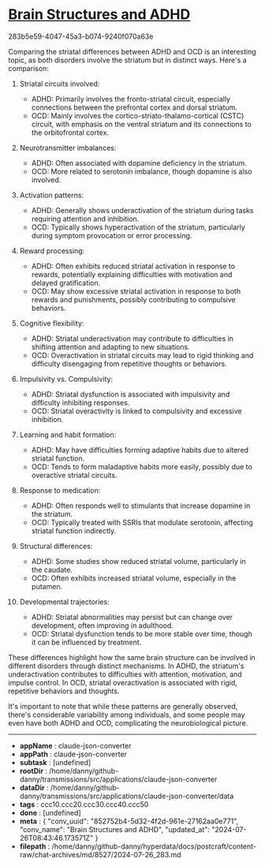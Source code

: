# [Brain Structures and ADHD](https://claude.ai/chat/852752b4-5d32-4f2d-961e-27162aa0e771)

283b5e59-4047-45a3-b074-9240f070a63e

 Comparing the striatal differences between ADHD and OCD is an interesting topic, as both disorders involve the striatum but in distinct ways. Here's a comparison:

1. Striatal circuits involved:
   - ADHD: Primarily involves the fronto-striatal circuit, especially connections between the prefrontal cortex and dorsal striatum.
   - OCD: Mainly involves the cortico-striato-thalamo-cortical (CSTC) circuit, with emphasis on the ventral striatum and its connections to the orbitofrontal cortex.

2. Neurotransmitter imbalances:
   - ADHD: Often associated with dopamine deficiency in the striatum.
   - OCD: More related to serotonin imbalance, though dopamine is also involved.

3. Activation patterns:
   - ADHD: Generally shows underactivation of the striatum during tasks requiring attention and inhibition.
   - OCD: Typically shows hyperactivation of the striatum, particularly during symptom provocation or error processing.

4. Reward processing:
   - ADHD: Often exhibits reduced striatal activation in response to rewards, potentially explaining difficulties with motivation and delayed gratification.
   - OCD: May show excessive striatal activation in response to both rewards and punishments, possibly contributing to compulsive behaviors.

5. Cognitive flexibility:
   - ADHD: Striatal underactivation may contribute to difficulties in shifting attention and adapting to new situations.
   - OCD: Overactivation in striatal circuits may lead to rigid thinking and difficulty disengaging from repetitive thoughts or behaviors.

6. Impulsivity vs. Compulsivity:
   - ADHD: Striatal dysfunction is associated with impulsivity and difficulty inhibiting responses.
   - OCD: Striatal overactivity is linked to compulsivity and excessive inhibition.

7. Learning and habit formation:
   - ADHD: May have difficulties forming adaptive habits due to altered striatal function.
   - OCD: Tends to form maladaptive habits more easily, possibly due to overactive striatal circuits.

8. Response to medication:
   - ADHD: Often responds well to stimulants that increase dopamine in the striatum.
   - OCD: Typically treated with SSRIs that modulate serotonin, affecting striatal function indirectly.

9. Structural differences:
   - ADHD: Some studies show reduced striatal volume, particularly in the caudate.
   - OCD: Often exhibits increased striatal volume, especially in the putamen.

10. Developmental trajectories:
    - ADHD: Striatal abnormalities may persist but can change over development, often improving in adulthood.
    - OCD: Striatal dysfunction tends to be more stable over time, though it can be influenced by treatment.

These differences highlight how the same brain structure can be involved in different disorders through distinct mechanisms. In ADHD, the striatum's underactivation contributes to difficulties with attention, motivation, and impulse control. In OCD, striatal overactivation is associated with rigid, repetitive behaviors and thoughts.

It's important to note that while these patterns are generally observed, there's considerable variability among individuals, and some people may even have both ADHD and OCD, complicating the neurobiological picture.

---

* **appName** : claude-json-converter
* **appPath** : claude-json-converter
* **subtask** : [undefined]
* **rootDir** : /home/danny/github-danny/transmissions/src/applications/claude-json-converter
* **dataDir** : /home/danny/github-danny/transmissions/src/applications/claude-json-converter/data
* **tags** : ccc10.ccc20.ccc30.ccc40.ccc50
* **done** : [undefined]
* **meta** : {
  "conv_uuid": "852752b4-5d32-4f2d-961e-27162aa0e771",
  "conv_name": "Brain Structures and ADHD",
  "updated_at": "2024-07-26T08:43:46.173571Z"
}
* **filepath** : /home/danny/github-danny/hyperdata/docs/postcraft/content-raw/chat-archives/md/8527/2024-07-26_283.md
